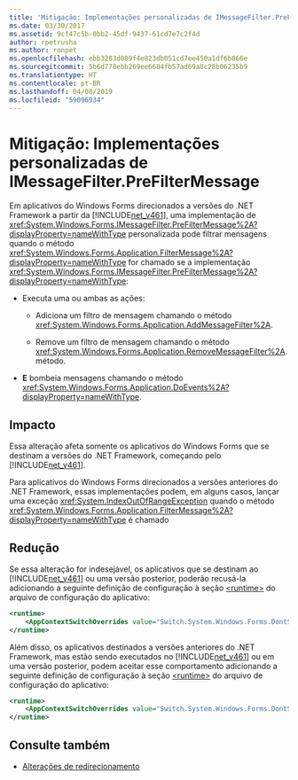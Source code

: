 ```yaml
---
title: 'Mitigação: Implementações personalizadas de IMessageFilter.PreFilterMessage'
ms.date: 03/30/2017
ms.assetid: 9cf47c5b-0bb2-45df-9437-61cd7e7c2f4d
author: rpetrusha
ms.author: ronpet
ms.openlocfilehash: ebb3283d089f4e823db051cd7ee450a1df6b866e
ms.sourcegitcommit: 5b6d778ebb269ee6684fb57ad69a8c28b06235b9
ms.translationtype: HT
ms.contentlocale: pt-BR
ms.lasthandoff: 04/08/2019
ms.locfileid: "59096934"
---
```

# <a name="mitigation-custom-imessagefilterprefiltermessage-implementations"></a>Mitigação: Implementações personalizadas de IMessageFilter.PreFilterMessage
Em aplicativos do Windows Forms direcionados a versões do .NET Framework a partir da [!INCLUDE[net_v461](../../../includes/net-v461-md.md)], uma implementação de <xref:System.Windows.Forms.IMessageFilter.PreFilterMessage%2A?displayProperty=nameWithType> personalizada pode filtrar mensagens quando o método <xref:System.Windows.Forms.Application.FilterMessage%2A?displayProperty=nameWithType> for chamado se a implementação <xref:System.Windows.Forms.IMessageFilter.PreFilterMessage%2A?displayProperty=nameWithType>:  
  
-   Executa uma ou ambas as ações:  
  
    -   Adiciona um filtro de mensagem chamando o método <xref:System.Windows.Forms.Application.AddMessageFilter%2A>.  
  
    -   Remove um filtro de mensagem chamando o método <xref:System.Windows.Forms.Application.RemoveMessageFilter%2A>. método.  
  
-   **E** bombeia mensagens chamando o método <xref:System.Windows.Forms.Application.DoEvents%2A?displayProperty=nameWithType>.  
  
## <a name="impact"></a>Impacto  
 Essa alteração afeta somente os aplicativos do Windows Forms que se destinam a versões do .NET Framework, começando pelo [!INCLUDE[net_v461](../../../includes/net-v461-md.md)].  
  
 Para aplicativos do Windows Forms direcionados a versões anteriores do .NET Framework, essas implementações podem, em alguns casos, lançar uma exceção <xref:System.IndexOutOfRangeException> quando o método <xref:System.Windows.Forms.Application.FilterMessage%2A?displayProperty=nameWithType> é chamado  
  
## <a name="mitigation"></a>Redução  
 Se essa alteração for indesejável, os aplicativos que se destinam ao [!INCLUDE[net_v461](../../../includes/net-v461-md.md)] ou uma versão posterior, poderão recusá-la adicionando a seguinte definição de configuração à seção [\<runtime>](../../../docs/framework/configure-apps/file-schema/runtime/runtime-element.md) do arquivo de configuração do aplicativo:  
  
```xml  
<runtime>  
    <AppContextSwitchOverrides value="Switch.System.Windows.Forms.DontSupportReentrantFilterMessage=true" />   
</runtime>  
```  
  
 Além disso, os aplicativos destinados a versões anteriores do .NET Framework, mas estão sendo executados no [!INCLUDE[net_v461](../../../includes/net-v461-md.md)] ou em uma versão posterior, podem aceitar esse comportamento adicionando a seguinte definição de configuração à seção [\<runtime>](../../../docs/framework/configure-apps/file-schema/runtime/runtime-element.md) do arquivo de configuração do aplicativo:  
  
```xml  
<runtime>  
    <AppContextSwitchOverrides value="Switch.System.Windows.Forms.DontSupportReentrantFilterMessage=false" />   
</runtime>  
```  
  
## <a name="see-also"></a>Consulte também

- [Alterações de redirecionamento](../../../docs/framework/migration-guide/retargeting-changes-in-the-net-framework-4-6-1.md)
